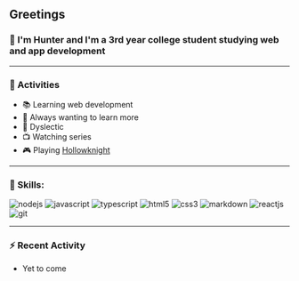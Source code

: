## Greetings

### 👋 I'm Hunter and I'm a 3rd year college student studying web and app development

---

### 🎯 Activities

- 📚 Learning web development
- 🧪 Always wanting to learn more
- 📄 Dyslectic
- 📺 Watching series
- 🎮 Playing [Hollowknight](https://hollowknight.com/)

---

### 📕 Skills:

![nodejs](https://img.shields.io/badge/node.js%20-%2343853D.svg?&style=for-the-badge&logo=node.js&logoColor=white)
![javascript](https://img.shields.io/badge/javascript%20-%23323330.svg?&style=for-the-badge&logo=javascript&logoColor=%23F7DF1E)
![typescript](https://img.shields.io/badge/typescript%20-%23007ACC.svg?&style=for-the-badge&logo=typescript&logoColor=white)
![html5](https://img.shields.io/badge/html5%20-%23E34F26.svg?&style=for-the-badge&logo=html5&logoColor=white)
![css3](https://img.shields.io/badge/css3%20-%231572B6.svg?&style=for-the-badge&logo=css3&logoColor=white)
![markdown](https://img.shields.io/badge/markdown-%23000000.svg?&style=for-the-badge&logo=markdown&logoColor=white)
![reactjs](https://img.shields.io/badge/react%20-%2320232a.svg?&style=for-the-badge&logo=react&logoColor=%2361DAFB)
![git](https://img.shields.io/badge/git%20-%23F05033.svg?&style=for-the-badge&logo=git&logoColor=white)

---

### ⚡ Recent Activity

- Yet to come
